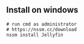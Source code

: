 


## Install on windows
```shell
# run cmd as administrator
# https://nssm.cc/download
nssm install Jellyfin
```